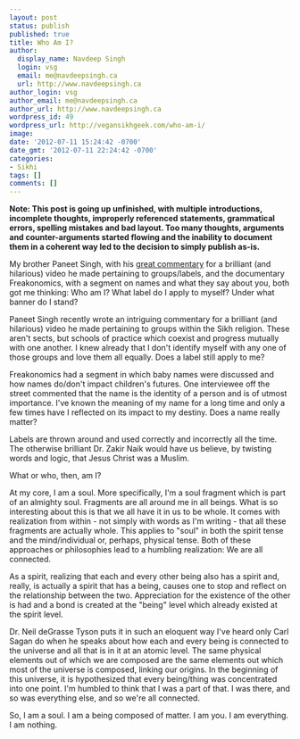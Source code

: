 ```yaml
---
layout: post
status: publish
published: true
title: Who Am I?
author:
  display_name: Navdeep Singh
  login: vsg
  email: me@navdeepsingh.ca
  url: http://www.navdeepsingh.ca
author_login: vsg
author_email: me@navdeepsingh.ca
author_url: http://www.navdeepsingh.ca
wordpress_id: 49
wordpress_url: http://vegansikhgeek.com/who-am-i/
image: 
date: '2012-07-11 15:24:42 -0700'
date_gmt: '2012-07-11 22:24:42 -0700'
categories:
- Sikhi
tags: []
comments: []
---
```

<p><strong>Note: This post is going up unfinished, with multiple introductions, incomplete thoughts, improperly referenced statements, grammatical errors, spelling mistakes and bad layout. Too many thoughts, arguments and counter-arguments started flowing and the inability to document them in a coherent way led to the decision to simply publish as-is.</strong></p>
<p>My brother Paneet Singh, with his <a href="http://paneetsingh.blogspot.ca/2012/06/terms-and-conditions.html" target="_blank">great commentary</a> for a brilliant (and hilarious) video he made pertaining to groups/labels, and the documentary Freakonomics, with a segment on names and what they say about you, both got me thinking: Who am I? What label do I apply to myself? Under what banner do I stand?</p>
<p>Paneet Singh recently wrote an intriguing commentary for a brilliant (and hilarious) video he made pertaining to groups within the Sikh religion. These aren't sects, but schools of practice which coexist and progress mutually with one another. I knew already that I don't identify myself with any one of those groups and love them all equally. Does a label still apply to me?</p>
<p>Freakonomics had a segment in which baby names were discussed and how names do/don't impact children's futures. One interviewee off the street commented that the name is the identity of a person and is of utmost importance. I've known the meaning of my name for a long time and only a few times have I reflected on its impact to my destiny. Does a name really matter?</p>
<p>Labels are thrown around and used correctly and incorrectly all the time. The otherwise brilliant Dr. Zakir Naik would have us believe, by twisting words and logic, that Jesus Christ was a Muslim.</p>
<p>What or who, then, am I?</p>
<p>At my core, I am a soul. More specifically, I'm a soul fragment which is part of an almighty soul. Fragments are all around me in all beings. What is so interesting about this is that we all have it in us to be whole. It comes with realization from within - not simply with words as I'm writing - that all these fragments are actually whole. This applies to "soul" in both the spirit tense and the mind/individual or, perhaps, physical tense. Both of these approaches or philosophies lead to a humbling realization: We are all connected.</p>
<p>As a spirit, realizing that each and every other being also has a spirit and, really, is actually a spirit that has a being, causes one to stop and reflect on the relationship between the two. Appreciation for the existence of the other is had and a bond is created at the "being" level which already existed at the spirit level.</p>
<p>Dr. Neil deGrasse Tyson puts it in such an eloquent way I've heard only Carl Sagan do when he speaks about how each and every being is connected to the universe and all that is in it at an atomic level. The same physical elements out of which we are composed are the same elements out which most of the universe is composed, linking our origins. In the beginning of this universe, it is hypothesized that every being/thing was concentrated into one point. I'm humbled to think that I was a part of that. I was there, and so was everything else, and so we're all connected.</p>
<p>So, I am a soul. I am a being composed of matter. I am you. I am everything. I am nothing.</p>
